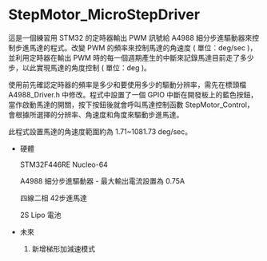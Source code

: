 # StepMotor_MicroStepDriver

這是一個練習用 STM32 的定時器輸出 PWM 訊號給 A4988 細分步進驅動器來控制步進馬達的程式。改變 PWM 的頻率來控制馬達的角速度 ( 單位：deg/sec )，並利用定時器在輸出 PWM 時的每一個週期產生的中斷來記錄馬達目前走了多少步，以此實現馬達的角度控制 ( 單位：deg )。

使用前先確認定時器的頻率是多少和要使用多少的驅動分辨率，需先在標頭檔 A4988_Driver.h 中修改。程式中設置了一個 GPIO 中斷在開發板上的藍色按鈕，當作啟動馬達的開關，按下按鈕後就會呼叫馬達控制函數 StepMotor_Control，會根據所選擇的分辨率、角速度和角度來驅動步進馬達。

此程式設置馬達的角速度範圍約為 1.71~1081.73 deg/sec。

* 硬體

  STM32F446RE Nucleo-64

  A4988 細分步進驅動器 - 最大輸出電流設置為 0.75A

  四線二相 42步進馬達

  2S Lipo 電池

* 未來
  1. 新增梯形加減速模式



